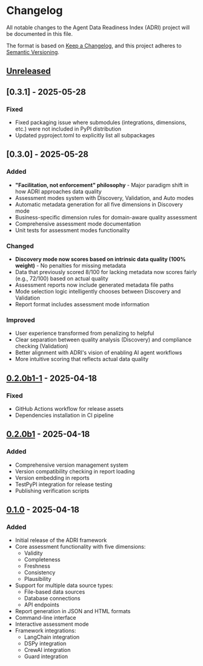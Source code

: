 # Changelog

All notable changes to the Agent Data Readiness Index (ADRI) project will be documented in this file.

The format is based on [Keep a Changelog](https://keepachangelog.com/en/1.0.0/),
and this project adheres to [Semantic Versioning](https://semver.org/spec/v2.0.0.html).

## [Unreleased]

## [0.3.1] - 2025-05-28

### Fixed
- Fixed packaging issue where submodules (integrations, dimensions, etc.) were not included in PyPI distribution
- Updated pyproject.toml to explicitly list all subpackages

## [0.3.0] - 2025-05-28

### Added
- **"Facilitation, not enforcement" philosophy** - Major paradigm shift in how ADRI approaches data quality
- Assessment modes system with Discovery, Validation, and Auto modes
- Automatic metadata generation for all five dimensions in Discovery mode
- Business-specific dimension rules for domain-aware quality assessment
- Comprehensive assessment mode documentation
- Unit tests for assessment modes functionality

### Changed
- **Discovery mode now scores based on intrinsic data quality (100% weight)** - No penalties for missing metadata
- Data that previously scored 8/100 for lacking metadata now scores fairly (e.g., 72/100) based on actual quality
- Assessment reports now include generated metadata file paths
- Mode selection logic intelligently chooses between Discovery and Validation
- Report format includes assessment mode information

### Improved
- User experience transformed from penalizing to helpful
- Clear separation between quality analysis (Discovery) and compliance checking (Validation)
- Better alignment with ADRI's vision of enabling AI agent workflows
- More intuitive scoring that reflects actual data quality

## [0.2.0b1-1] - 2025-04-18
### Fixed
- GitHub Actions workflow for release assets
- Dependencies installation in CI pipeline

## [0.2.0b1] - 2025-04-18

### Added
- Comprehensive version management system
- Version compatibility checking in report loading
- Version embedding in reports
- TestPyPI integration for release testing
- Publishing verification scripts

## [0.1.0] - 2025-04-18

### Added
- Initial release of the ADRI framework
- Core assessment functionality with five dimensions:
  - Validity
  - Completeness
  - Freshness
  - Consistency
  - Plausibility
- Support for multiple data source types:
  - File-based data sources
  - Database connections
  - API endpoints
- Report generation in JSON and HTML formats
- Command-line interface
- Interactive assessment mode
- Framework integrations:
  - LangChain integration
  - DSPy integration
  - CrewAI integration
  - Guard integration

[Unreleased]: https://github.com/verodat/agent-data-readiness-index/compare/v0.2.0b1-1...HEAD
[0.2.0b1-1]: https://github.com/verodat/agent-data-readiness-index/compare/v0.2.0b1...v0.2.0b1-1
[0.2.0b1]: https://github.com/verodat/agent-data-readiness-index/compare/v0.1.0...v0.2.0b1
[0.1.0]: https://github.com/verodat/agent-data-readiness-index/releases/tag/v0.1.0

<!-- ---------------------------------------------
TEST COVERAGE
----------------------------------------------
This document's maintenance and accuracy are tested through:

1. CI/CD validation:
   - .github/workflows/publish.yml (version presence check)
   - Ensures version appears in CHANGELOG before release

2. Infrastructure tests:
   - tests/infrastructure/test_version_infrastructure.py (file existence)

3. Release process:
   - RELEASING.md documents update procedure
   - PR review ensures changes documented

4. Format compliance:
   - Follows Keep a Changelog standard
   - Semantic versioning adherence

Complete test coverage details are documented in:
docs/test_coverage/RELEASE_PROCESS_test_coverage.md
--------------------------------------------- -->
